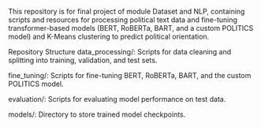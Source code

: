 This repository is for final project of module Dataset and NLP, containing scripts and resources for processing political text data and fine-tuning transformer-based models (BERT, RoBERTa, BART, and a custom POLITICS model) and K-Means clustering to predict political orientation.

Repository Structure
  data_processing/: Scripts for data cleaning and splitting into training, validation, and test sets.
  
  fine_tuning/: Scripts for fine-tuning BERT, RoBERTa, BART, and the custom POLITICS model.
  
  evaluation/: Scripts for evaluating model performance on test data.
  
  models/: Directory to store trained model checkpoints.
